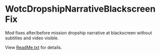 # WotcDropshipNarrativeBlackscreenFix
Mod fixes after/before mission dropship narrative at blackscreen without subtitles  and video visible.

View [ReadMe.txt](WotcDropshipNarrativeBlackscreenFix/ReadMe.txt) for details.